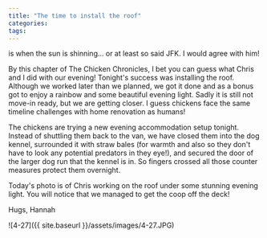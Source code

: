 ```yaml
---
title: "The time to install the roof"
categories:
tags:
---
```


is when the sun is shinning... or at least so said JFK. I would agree with him!

By this chapter of The Chicken Chronicles, I bet you can guess what Chris and I did with our evening! Tonight's success was installing the roof. Although we worked later than we planned, we got it done and as a bonus got to enjoy a rainbow and some beautiful evening light. Sadly it is still not move-in ready, but we are getting closer. I guess chickens face the same timeline challenges with home renovation as humans!

The chickens are trying a new evening accommodation setup tonight. Instead of shuttling them back to the van, we have closed them into the dog kennel, surrounded it with straw bales (for warmth and also so they don't have to look any potential predators in they eye!), and secured the door of the larger dog run that the kennel is in. So fingers crossed all those counter measures protect them overnight.

Today's photo is of Chris working on the roof under some stunning evening light. You will notice that we managed to get the coop off the deck!

Hugs,
Hannah

![4-27]({{ site.baseurl }}/assets/images/4-27.JPG)